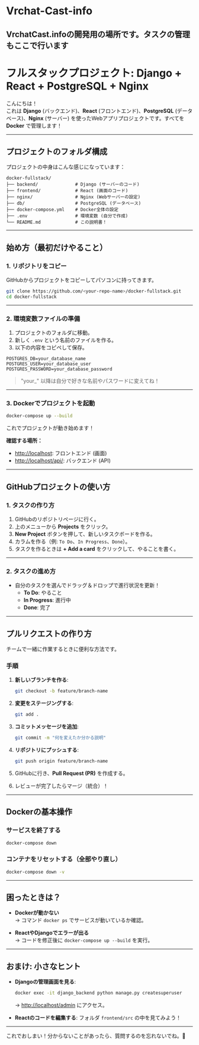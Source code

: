 # Vrchat-Cast-info
VrchatCast.infoの開発用の場所です。タスクの管理もここで行います
---

# フルスタックプロジェクト: Django + React + PostgreSQL + Nginx

こんにちは！  
これは **Django** (バックエンド)、**React** (フロントエンド)、**PostgreSQL** (データベース)、**Nginx** (サーバー) を使ったWebアプリプロジェクトです。すべてを **Docker** で管理します！

---

## プロジェクトのフォルダ構成

プロジェクトの中身はこんな感じになっています：

```
docker-fullstack/
├── backend/              # Django (サーバーのコード)
├── frontend/             # React (画面のコード)
├── nginx/                # Nginx (Webサーバーの設定)
├── db/                   # PostgreSQL (データベース)
├── docker-compose.yml    # Docker全体の設定
├── .env                  # 環境変数 (自分で作成)
└── README.md             # この説明書！
```

---

## 始め方（最初だけやること）

### 1. リポジトリをコピー
GitHubからプロジェクトをコピーしてパソコンに持ってきます。

```bash
git clone https://github.com/<your-repo-name>/docker-fullstack.git
cd docker-fullstack
```

---

### 2. 環境変数ファイルの準備

1. プロジェクトのフォルダに移動。
2. 新しく `.env` という名前のファイルを作る。
3. 以下の内容をコピペして保存。

```env
POSTGRES_DB=your_database_name
POSTGRES_USER=your_database_user
POSTGRES_PASSWORD=your_database_password
```

> "your_" 以降は自分で好きな名前やパスワードに変えてね！

---

### 3. Dockerでプロジェクトを起動

```bash
docker-compose up --build
```

これでプロジェクトが動き始めます！  

**確認する場所：**
- [http://localhost](http://localhost): フロントエンド (画面)
- [http://localhost/api/](http://localhost/api/): バックエンド (API)

---

## GitHubプロジェクトの使い方

### 1. タスクの作り方

1. GitHubのリポジトリページに行く。
2. 上のメニューから **Projects** をクリック。
3. **New Project** ボタンを押して、新しいタスクボードを作る。
4. カラムを作る（例: `To Do`、`In Progress`、`Done`）。
5. タスクを作るときは **+ Add a card** をクリックして、やることを書く。

---

### 2. タスクの進め方

- 自分のタスクを選んでドラッグ＆ドロップで進行状況を更新！
  - **To Do**: やること
  - **In Progress**: 進行中
  - **Done**: 完了

---

## プルリクエストの作り方

チームで一緒に作業するときに便利な方法です。

### 手順

1. **新しいブランチを作る**:
   ```bash
   git checkout -b feature/branch-name
   ```

2. **変更をステージングする**:
   ```bash
   git add .
   ```

3. **コミットメッセージを追加**:
   ```bash
   git commit -m "何を変えたか分かる説明"
   ```

4. **リポジトリにプッシュする**:
   ```bash
   git push origin feature/branch-name
   ```

5. GitHubに行き、**Pull Request (PR)** を作成する。

6. レビューが完了したらマージ（統合）！

---

## Dockerの基本操作

### サービスを終了する

```bash
docker-compose down
```

### コンテナをリセットする（全部やり直し）

```bash
docker-compose down -v
```

---

## 困ったときは？

- **Dockerが動かない**  
  → コマンド `docker ps` でサービスが動いているか確認。

- **ReactやDjangoでエラーが出る**  
  → コードを修正後に `docker-compose up --build` を実行。

---

## おまけ: 小さなヒント

- **Djangoの管理画面を見る**:
  ```bash
  docker exec -it django_backend python manage.py createsuperuser
  ```
  → [http://localhost/admin](http://localhost/admin) にアクセス。

- **Reactのコードを編集する**:
  フォルダ `frontend/src` の中を見てみよう！

---

これでおしまい！分からないことがあったら、質問するのを忘れないでね。🎉


